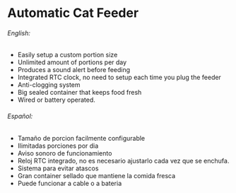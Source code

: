 # Automatic Cat Feeder





###### English:
- Easily setup a custom portion size
- Unlimited amount of portions per day
- Produces a sound alert before feeding
- Integrated RTC clock, no need to setup each time you plug the feeder
- Anti-clogging system
- Big sealed container that keeps food fresh
- Wired or battery operated.

###### Español:
- Tamaño de porcion facilmente configurable
- Ilimitadas porciones por dia
- Aviso sonoro de funcionamiento
- Reloj RTC integrado, no es necesario ajustarlo cada vez que se enchufa.
- Sistema para evitar atascos
- Gran container sellado que mantiene la comida fresca
- Puede funcionar a cable o a bateria
